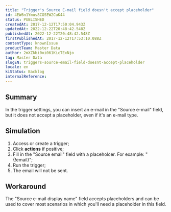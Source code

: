 ```yaml
---
title: "Trigger's Source E-mail field doesn't accept placeholder"
id: 4EW6n1Ymus8CGSEW2CuK44
status: PUBLISHED
createdAt: 2017-12-12T17:50:04.943Z
updatedAt: 2022-12-22T20:48:42.548Z
publishedAt: 2022-12-22T20:48:42.548Z
firstPublishedAt: 2017-12-12T17:53:10.088Z
contentType: knownIssue
productTeam: Master Data
author: 2mXZkbi0oi061KicTExNjo
tag: Master Data
slugEN: triggers-source-email-field-doesnt-accept-placeholder
locale: en
kiStatus: Backlog
internalReference: 
---
```


## Summary

In the trigger settings, you can insert an e-mail in the "Source e-mail" field, but it does not accept a placeholder, even if it's an e-mail type.

## Simulation

1. Access or create a trigger;
2. Click __actions__ if positive;
3. Fill in the "Source email" field with a placeholcer. For example: "{!email}";
4. Run the trigger;
5. The email will not be sent.

## Workaround

The "Source e-mail display name" field accepts placeholders and can be used to cover most scenarios in which you'll need a placeholder in this field.

